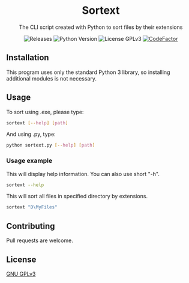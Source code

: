 <h1 align="center">Sortext</h1>

<p align="center">The CLI script created with Python to sort files by their extensions</p>

<p  align="center">
	<a style="text-decoration:none" href="https://github.com/TheFifthLeaf/sortext/releases">
		<img src="https://img.shields.io/github/v/release/TheFifthLeaf/sortext?color=3C7DD9" alt="Releases">
	</a>
	<a style="text-decoration:none" href="https://www.python.org/downloads/">
		<img src="https://img.shields.io/badge/python-3.6%2B-3C7DD9" alt="Python Version">
	</a>
	<a style="text-decoration:none" href="https://choosealicense.com/licenses/gpl-3.0/">
		<img src="https://img.shields.io/badge/license-GPL%20V3-3C7DD9" alt="License GPLv3">
	</a>
	<a href="https://www.codefactor.io/repository/github/thefifthleaf/sortext">
		<img src="https://img.shields.io/codefactor/grade/github/TheFifthLeaf/sortext/main?color=3C7DD9" alt="CodeFactor" />
	</a>
</p>

## Installation

This program uses only the standard Python 3 library, so installing additional modules is not necessary.

## Usage

To sort using .exe, please type:

```bash
sortext [--help] [path]
```

And using .py, type:

```bash
python sortext.py [--help] [path]
```

### Usage example

This will display help information. You can also use short "-h".
```bash
sortext --help
```
This will sort all files in specified directory by extensions.
```bash
sortext "D\MyFiles"
```

## Contributing

Pull requests are welcome.

## License

[GNU GPLv3](https://choosealicense.com/licenses/gpl-3.0/)